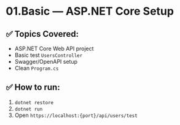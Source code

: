 # 01.Basic — ASP.NET Core Setup

## ✅ Topics Covered:
- ASP.NET Core Web API project
- Basic test `UsersController`
- Swagger/OpenAPI setup
- Clean `Program.cs`

## ✅ How to run:
1. `dotnet restore`
2. `dotnet run`
3. Open `https://localhost:{port}/api/users/test`
